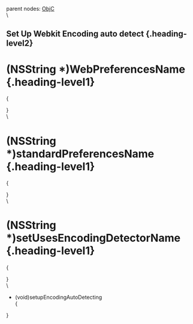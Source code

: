 parent nodes: [ObjC](ObjC.html)\
\

Set Up Webkit Encoding auto detect {.heading-level2}
----------------------------------

(NSString \*)WebPreferencesName {.heading-level1}
===============================

{

}\
 \

(NSString \*)standardPreferencesName {.heading-level1}
====================================

{

}\
 \

(NSString \*)setUsesEncodingDetectorName {.heading-level1}
========================================

{

}\
 \
 - (void)setupEncodingAutoDetecting\
 {

}
